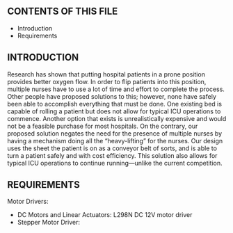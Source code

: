 CONTENTS OF THIS FILE
---------------------

 * Introduction
 * Requirements


INTRODUCTION
------------

Research has shown that putting hospital patients in a prone position provides better oxygen flow. In order to flip patients into this position, multiple nurses have to use a lot of time and effort to complete the process. Other people have proposed solutions to this; however, none have safely been able to accomplish everything that must be done. One existing bed is capable of rolling a patient but does not allow for typical ICU operations to commence. Another option that exists is unrealistically expensive and would not be a feasible purchase for most hospitals. On the contrary, our proposed solution negates the need for the presence of multiple nurses by having a mechanism doing all the “heavy-lifting” for the nurses. Our design uses the sheet the patient is on as a conveyor belt of sorts, and is able to turn a patient safely and with cost efficiency. This solution also allows for typical ICU operations to continue running—unlike the current competition.


REQUIREMENTS
------------

Motor Drivers:
- DC Motors and Linear Actuators: L298N DC 12V motor driver
- Stepper Motor Driver:

